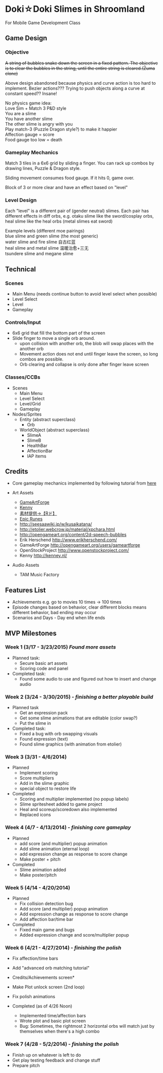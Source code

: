 # Doki☆Doki Slimes in Shroomland
For Mobile Game Development Class

## Game Design
### Objective
~~A string of bubbles snake down the screen in a fixed pattern. The objective is to clear the bubbles in the string, until the entire string is cleared.(Zuma clone)~~

Above design abandoned because physics and curve action is too hard to implement. Bezier actions??? Trying to push objects along a curve at constant speed?? Insane! 

No physics game idea:  
Love Sim + Match 3 P&D style   
You are a slime  
You have another slime  
The other slime is angry with you  
Play match-3 (Puzzle Dragon style?) to make it happier  
Affection gauge = score  
Food gauge too low = death    

### Gameplay Mechanics
Match 3 tiles in a 6x6 grid by sliding a finger. You can rack up combos by drawing lines, Puzzle & Dragon style.

Sliding movement consumes food gauge. If it hits 0, game over.

Block of 3 or more clear and have an effect based on "level"

### Level Design
Each "level" is a different pair of (gender neutral) slimes. Each pair has different effects in diff orbs, e.g. otaku slime like the sword/cosplay orbs, heal slime like the heal orbs (metal slimes eat sword)
 
Example levels (different moe pairings)  
blue slime and green slime (the most generic)  
water slime and fire slime 自古红蓝  
heal slime and metal slime 温暖治愈+三无  
tsundere slime and megane slime  


## Technical
### Scenes
* Main Menu (needs continue button to avoid level select when possible)
* Level Select
* Level
* Gameplay

### Controls/Input
* 6x6 grid that fill the bottom part of the screen
* Slide finger to move a single orb around. 
	* upon collision with another orb, the blob will swap places with the another orb
	* Movement action does not end until finger leave the screen, so long combos are possible.
	* Orb clearing and collapse is only done after finger leave screen 

### Classes/CCBs
* Scenes
  * Main Menu
  * Level Select
  * Level/Grid
  * Gameplay
* Nodes/Sprites
  * Entity (abstract superclass)
    * Orb
  * WorldObject (abstract superclass)
    * SlimeA
    * SlimeB
    * HealthBar
    * AffectionBar
    * IAP items

## Credits
* Core gameplay mechanics implemented by following tutorial from [here](http://www.200monkeys.com/index.php/2012/12/23/cloning-puzzle-and-dragons/) 
* Art Assets 
	* [GameArtForge](http://opengameart.org/users/gameartforge)
	* [Kenny](http://kenney.nl/)
	* [素材提供→【Rド】](http://www.geocities.co.jp/Milano-Cat/3319/muz/002.html)
	* [Epic Runes](http://facebook.com/epicrunes)
	* http://seesaawiki.jp/w/kusaikatana/
	* http://etolier.webcrow.jp/material/xpchara.html
	* http://opengameart.org/content/2d-speech-bubbles
	* Erik Herschend http://www.erikherschend.com/
	* GameArtForge http://opengameart.org/users/gameartforge
	* OpenStockProject http://www.openstockproject.com/
	* Kenny http://kenney.nl/
	
* Audio Assets
	* TAM Music Factory

## Features List
* Achievements e.g. go to movies 10 times -> 100 times
* Episode changes based on behavior,  clear different blocks means different behavior, bad ending may occur
* Scenarios and Days - Day end when life ends


## MVP Milestones
### Week 1 (3/17 - 3/23/2015) _Found more assets_
* Planned task:  
	* Secure basic art assets
  	* Scoring code and panel    
* Completed task:
	* Found some audio to use and figured out how to insert and change audio

### Week 2 (3/24 - 3/30/2015) - _finishing a better playable build_
* Planned task
	* Get an expression pack
	* Get some slime animations that are editable (color swap?)
	* Put the slime in 
* Completed task:
	* Fixed a bug with orb swapping visuals
	* Found expression (text)
	* Found slime graphics (with animation from etolier)
	

### Week 3 (3/31 - 4/6/2014)
* Planned
	* Implement scoring
	* Score multipliers
	* Add in the slime graphic
	* special object to restore life
* Completed
	* Scoring and multiplier implemented (no popup labels)
	* Slime spritesheet added to game project
	* Heal and scoreup/scoredown also implemented
	* Replaced icons	

### Week 4 (4/7 - 4/13/2014) - _finishing core gameplay_
* Planned
	* add score (and multiplier) popup animation
	* Add slime animation (eternal loop)
	* add expression change as response to score change
	* Make poster + pitch
* Completed
	* Slime animation added
	* Make poster/pitch

### Week 5 (4/14 - 4/20/2014)
* Planned
	* Fix collision detection bug
	* Add score (and multiplier) popup animation
	* Add expression change as response to score change
	* Add affection bar/time bar
* Completed
	* Fixed main game and bugs
	* Added expression change and score/multiplier popup

### Week 6 (4/21 - 4/27/2014) - _finishing the polish_
* Fix affection/time bars
* Add "advanced orb matching tutorial"
* Credits/Achievements screen* 
* Make Plot unlock screen (2nd loop)
* Fix polish animations

* Completed (as of 4/26 Noon)
	* Implemented time/affection bars
	* Wrote plot and basic plot screen
	* Bug: Sometimes, the rightmost 2 horizontal orbs will match just by themselves when there's a high combo
	 	


### Week 7 (4/28 - 5/2/2014) - _finishing the polish_
*  Finish up on whatever is left to do
*  Get play testing feedback and change stuff
*  Prepare pitch